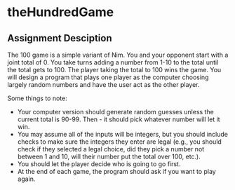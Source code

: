 # theHundredGame

## Assignment Desciption

The 100 game is a simple variant of Nim.  You and your opponent start with a joint total of 0.  You take turns adding a number from 1-10 to the total until the total gets to 100.  The player taking the total to 100 wins the game.  You will design a program that plays one player as the computer choosing largely random numbers and have the user act as the other player.

Some things to note:

- Your computer version should generate random guesses unless the current total is 90-99.  Then - it should pick whatever number will let it win.
- You may assume all of the inputs will be integers, but you should include checks to make sure 
  the integers they enter are legal (e.g., you should check if they selected a legal choice, did they pick a number not between 1 and 10, will their number put the total over 100, etc.).
- You should let the player decide who is going to go first.
- At the end of each game, the program should ask if you want to play again.
